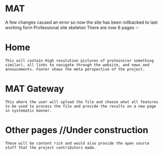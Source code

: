 # MAT 
A few changes caused an error so now the site has been rollbacked to last working form
Professional site skeleton
There are now 6 pages :-
#  Home
    This will contain High resolution pictures of proteins(or something similar), all links to navigate through the website, and news and annoucements. Footer shows the meta perspective of the project. 
#  MAT Gateway
    This where the user will upload the file and choose what all features to be used to process the file and provide the results on a new page in systematic manner.
#  Other pages   //Under construction
    These will be content rich and would also provide the open source stuff that the project contributors made.
    

